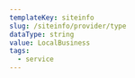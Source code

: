 ```yaml
---
templateKey: siteinfo
slug: /siteinfo/provider/type
dataType: string
value: LocalBusiness
tags:
  - service
---
```

